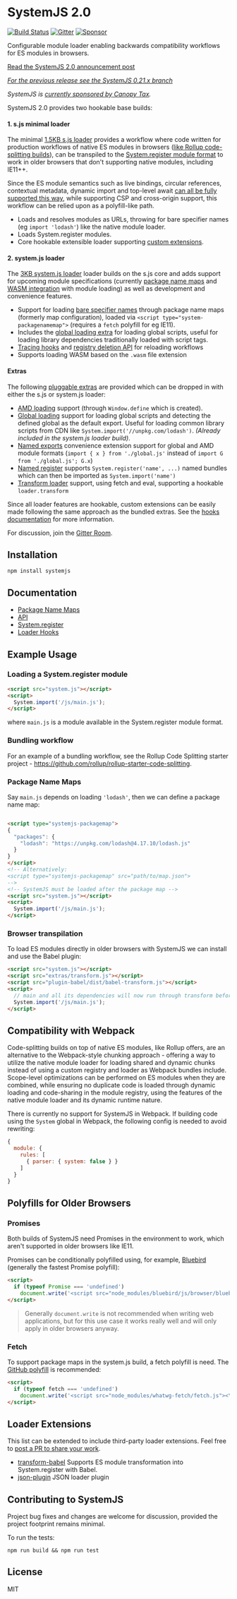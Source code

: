 # SystemJS 2.0

[![Build Status][travis-image]][travis-url]
[![Gitter](https://badges.gitter.im/Join%20Chat.svg)](https://gitter.im/systemjs/systemjs?utm_source=badge&utm_medium=badge&utm_campaign=pr-badge&utm_content=badge)
[![Sponsor](https://cdn.canopytax.com/images/canopy-sponsorship.svg)](https://canopytax.github.io/post/systemjs-sponsorship/?utm_source=systemjs)

Configurable module loader enabling backwards compatibility workflows for ES modules in browsers.

[Read the SystemJS 2.0 announcement post](https://guybedford.com/systemjs-2.0)

_[For the previous release see the SystemJS 0.21.x branch](https://github.com/systemjs/systemjs/tree/0.21)_

_SystemJS is [currently sponsored by Canopy Tax](https://canopytax.github.io/post/systemjs-sponsorship/?utm_source=systemjs)._

SystemJS 2.0 provides two hookable base builds:

#### 1. s.js minimal loader

The minimal [1.5KB s.js loader](dist/s.min.js) provides a workflow where code written for production workflows of native ES modules in browsers ([like Rollup code-splitting builds](https://rollupjs.org/guide/en#experimental-code-splitting)), can be transpiled to the [System.register module format](docs/system-register.md) to work in older browsers that don't supporting native modules, including IE11++.

Since the ES module semantics such as live bindings, circular references, contextual metadata, dynamic import and top-level await [can all be fully supported this way](docs/system-register.md#semantics), while supporting CSP and cross-origin support, this workflow can be relied upon as a polyfill-like path.

* Loads and resolves modules as URLs, throwing for bare specifier names (eg `import 'lodash'`) like the native module loader.
* Loads System.register modules.
* Core hookable extensible loader supporting [custom extensions](docs/hooks.md).

#### 2. system.js loader

The [3KB system.js loader](dist/system.min.js) loader builds on the s.js core and adds support for upcoming module specifications (currently [package name maps](https://github.com/domenic/package-name-maps) and [WASM integration](https://github.com/WebAssembly/esm-integration) with module loading) as well as development and convenience features.

* Support for loading [bare specifier names](docs/package-name-maps.md) through package name maps (formerly map configuration), loaded via `<script type="system-packagenamemap">` (requires a `fetch` polyfill for eg IE11).
* Includes the [global loading extra](#extras) for loading global scripts, useful for loading library dependencies traditionally loaded with script tags.
* [Tracing hooks](docs/hooks.md#trace-hooks) and [registry deletion API](docs/api.md#registry) for reloading workflows
* Supports loading WASM based on the `.wasm` file extension

#### Extras

The following [pluggable extras](dist/extras) are provided which can be dropped in with either the s.js or system.js loader:

* [AMD loading](dist/extras/amd.js) support (through `Window.define` which is created).
* [Global loading](dist/extras/global.js) support for loading global scripts and detecting the defined global as the default export. Useful for loading common library scripts from CDN like `System.import('//unpkg.com/lodash')`. _(Already included in the system.js loader build)_.
* [Named exports](dist/extras/named-exports.js) convenience extension support for global and AMD module formats (`import { x } from './global.js'` instead of `import G from './global.js'; G.x`)
* [Named register](dist/extras/named-register.js) supports `System.register('name', ...)` named bundles which can then be imported as `System.import('name')`
* [Transform loader](dist/extras/transform.js) support, using fetch and eval, supporting a hookable `loader.transform`

Since all loader features are hookable, custom extensions can be easily made following the same approach as the bundled extras. See the [hooks documentation](docs/hooks.md) for more information.

For discussion, join the [Gitter Room](https://gitter.im/systemjs/systemjs).

## Installation

```
npm install systemjs
```

## Documentation

* [Package Name Maps](docs/package-name-maps.md)
* [API](docs/api.md)
* [System.register](docs/system-register.md)
* [Loader Hooks](docs/hooks.md)

## Example Usage

### Loading a System.register module

```html
<script src="system.js"></script>
<script>
  System.import('/js/main.js');
</script>
```

where `main.js` is a module available in the System.register module format.

### Bundling workflow

For an example of a bundling workflow, see the Rollup Code Splitting starter project - https://github.com/rollup/rollup-starter-code-splitting.

### Package Name Maps

Say `main.js` depends on loading `'lodash'`, then we can define a package name map:

```html

<script type="systemjs-packagemap">
{
  "packages": {
    "lodash": "https://unpkg.com/lodash@4.17.10/lodash.js"
  }
}
</script>
<!-- Alternatively:
<script type="systemjs-packagemap" src="path/to/map.json">
-->
<!-- SystemJS must be loaded after the package map -->
<script src="system.js"></script>
<script>
  System.import('/js/main.js');
</script>
```

### Browser transpilation

To load ES modules directly in older browsers with SystemJS we can install and use the Babel plugin:

```html
<script src="system.js"></script>
<script src="extras/transform.js"></script>
<script src="plugin-babel/dist/babel-transform.js"></script>
<script>
  // main and all its dependencies will now run through transform before loading
  System.import('/js/main.js');
</script>
```

## Compatibility with Webpack

Code-splitting builds on top of native ES modules, like Rollup offers, are an alternative to the Webpack-style chunking approach - offering a way to utilize the native module loader for loading shared and dynamic chunks instead of using a custom registry and loader as Webpack bundles include. Scope-level optimizations can be performed on ES modules when they are combined, while ensuring no duplicate code is loaded through dynamic loading and code-sharing in the module registry, using the features of the native module loader and its dynamic runtime nature.

There is currently no support for SystemJS in Webpack. If building code using the `System` global in Webpack, the following config is needed to avoid rewriting:

```js
{
  module: {
    rules: [
      { parser: { system: false } }
    ]
  }
}
```

## Polyfills for Older Browsers

### Promises

Both builds of SystemJS need Promises in the environment to work, which aren't supported in older browsers like IE11.

Promises can be conditionally polyfilled using, for example, [Bluebird](http://bluebirdjs.com/docs/getting-started.html) (generally the fastest Promise polyfill):

```html
<script>
  if (typeof Promise === 'undefined')
    document.write('<script src="node_modules/bluebird/js/browser/bluebird.core.js"><\/script>');
</script>
```

> Generally `document.write` is not recommended when writing web applications, but for this use case
  it works really well and will only apply in older browsers anyway.

### Fetch

To support package maps in the system.js build, a fetch polyfill is need. The [GitHub polyfill](https://github.github.io/fetch/) is recommended:

```html
<script>
  if (typeof fetch === 'undefined')
    document.write('<script src="node_modules/whatwg-fetch/fetch.js"><\/script>');
</script>
```

## Loader Extensions

This list can be extended to include third-party loader extensions. Feel free to [post a PR to share your work](https://github.com/systemjs/systemjs/edit/2.0/README.md).

* [transform-babel](https://github.com/systemjs/systemjs-transform-babel) Supports ES module transformation into System.register with Babel.
* [json-plugin](https://github.com/Jamaks/systemjs2-json-plugin) JSON loader plugin

## Contributing to SystemJS

Project bug fixes and changes are welcome for discussion, provided the project footprint remains minimal.

To run the tests:

```
npm run build && npm run test
```

## License

MIT

[travis-url]: https://travis-ci.org/systemjs/systemjs
[travis-image]: https://travis-ci.org/systemjs/systemjs.svg?branch=master

